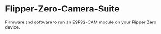 # Flipper-Zero-Camera-Suite
Firmware and software to run an ESP32-CAM module on your Flipper Zero device.
